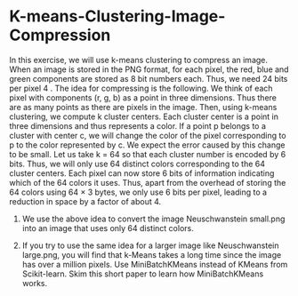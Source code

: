# K-means-Clustering-Image-Compression
In this exercise, we will use k-means clustering to compress an image. When an image is stored in the PNG format, for each pixel, the red, blue and green components are stored as 8 bit numbers each. Thus, we need 24 bits per pixel 4 . The idea for compressing is the following. We think of each pixel with components (r, g, b) as a point in three dimensions. Thus there are as many points as there are pixels in the image. Then, using k-means clustering, we compute k cluster centers. Each cluster center is a point in three dimensions and thus represents a color. If a point p belongs to a cluster with center c, we will change the color of the pixel corresponding to p to the color represented by c. We expect the error caused by this change to be small. Let us take k = 64 so that each cluster number is encoded by 6 bits. Thus, we will only use 64 distinct colors corresponding to the 64 cluster centers. Each pixel can now store 6 bits of information indicating which of the 64 colors it uses. Thus, apart from the overhead of storing the 64 colors using 64 × 3 bytes, we only use 6 bits per pixel, leading to a reduction in space by a factor of about 4.

1. We use the above idea to convert the image Neuschwanstein small.png into an image that uses only 64 distinct colors.

2. If you try to use the same idea for a larger image like Neuschwanstein large.png, you will find that k-Means takes a long time since the image has over a million pixels. Use
MiniBatchKMeans instead of KMeans from Scikit-learn. Skim this short paper to learn how MiniBatchKMeans works.
